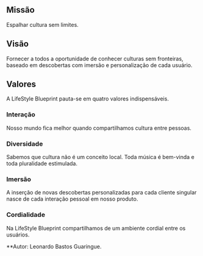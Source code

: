 ## Missão

Espalhar cultura sem limites.



## Visão

Fornecer a todos a oportunidade de conhecer culturas sem fronteiras, baseado em descobertas com imersão e personalização de cada usuário.



## Valores

A LifeStyle Blueprint pauta-se em quatro valores indispensáveis.

### Interação

Nosso mundo fica melhor quando compartilhamos cultura entre pessoas.

### Diversidade

Sabemos que cultura não é um conceito local. Toda música é bem-vinda e toda pluralidade estimulada.

### Imersão

A inserção de novas descobertas personalizadas para cada cliente singular nasce de cada interação pessoal em nosso produto.

### Cordialidade

Na LifeStyle Blueprint compartilhamos de um ambiente cordial entre os usuários.





**Autor: Leonardo Bastos Guaringue.
